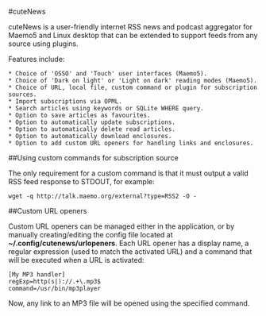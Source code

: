 #cuteNews

cuteNews is a user-friendly internet RSS news and podcast aggregator for Maemo5 and Linux desktop that can be extended to support feeds from any source using plugins.

Features include:

    * Choice of 'OSSO' and 'Touch' user interfaces (Maemo5).
    * Choice of 'Dark on light' or 'Light on dark' reading modes (Maemo5).
    * Choice of URL, local file, custom command or plugin for subscription sources.
    * Import subscriptions via OPML.
    * Search articles using keywords or SQLite WHERE query.
    * Option to save articles as favourites.
    * Option to automatically update subscriptions.
    * Option to automatically delete read articles.
    * Option to automatically download enclosures.
    * Option to add custom URL openers for handling links and enclosures.


##Using custom commands for subscription source

The only requirement for a custom command is that it must output a valid RSS feed response to STDOUT, for example:

    wget -q http://talk.maemo.org/external?type=RSS2 -O -

##Custom URL openers

Custom URL openers can be managed either in the application, or by manually creating/editing the config file located at 
**~/.config/cutenews/urlopeners**. Each URL opener has a display name, a regular expression (used to match the activated URL) 
and a command that will be executed when a URL is activated:

    [My MP3 handler]
    regExp=http(s|)://.+\.mp3$
    command=/usr/bin/mp3player

Now, any link to an MP3 file will be opened using the specified command.
